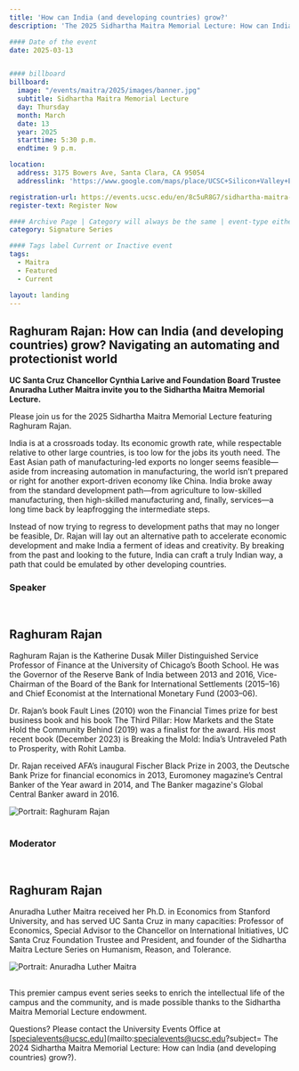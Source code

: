 ```yaml
---
title: 'How can India (and developing countries) grow?'
description: 'The 2025 Sidhartha Maitra Memorial Lecture: How can India (and developing countries) grow? Navigating an automating and protectionist world'

#### Date of the event
date: 2025-03-13


#### billboard
billboard:
  image: "/events/maitra/2025/images/banner.jpg"
  subtitle: Sidhartha Maitra Memorial Lecture
  day: Thursday
  month: March
  date: 13
  year: 2025
  starttime: 5:30 p.m.
  endtime: 9 p.m.

location:
  address: 3175 Bowers Ave, Santa Clara, CA 95054
  addresslink: 'https://www.google.com/maps/place/UCSC+Silicon+Valley+Extension/@37.3796837,-121.9791408,710m/data=!3m1!1e3!4m7!3m6!1s0x808fc9ed6caee57b:0xeb5b7ce72e1f8ebf!8m2!3d37.37967!4d-121.9765833!15sChp1Y3NjIHNpbGljb24gdmFsbGV5IGNhbXB1c1ocIhp1Y3NjIHNpbGljb24gdmFsbGV5IGNhbXB1c5IBCnVuaXZlcnNpdHngAQA!16s%2Fg%2F1pyccmpmf!5m1!1e1?entry=tts&g_ep=EgoyMDI1MDIwMy4wIPu8ASoASAFQAw%3D%3D'

registration-url: https://events.ucsc.edu/en/8c5uR8G7/sidhartha-maitra-memorial-lecture-how-can-india-and-developing-countries-grow-4a4h8cMh4S/overview
register-text: Register Now

#### Archive Page | Category will always be the same | event-type either Signature Event, Notable Event, Lecture Series
category: Signature Series

#### Tags label Current or Inactive event
tags:
  - Maitra
  - Featured
  - Current

layout: landing
---
```


## **Raghuram Rajan:** How can India (and developing countries) grow? Navigating an automating and protectionist world


**UC Santa Cruz Chancellor Cynthia Larive and Foundation Board Trustee Anuradha Luther Maitra invite you to the Sidhartha Maitra Memorial Lecture.**

Please join us for the 2025 Sidhartha Maitra Memorial Lecture featuring Raghuram Rajan.

India is at a crossroads today. Its economic growth rate, while respectable relative to other large countries, is too low for the jobs its youth need. The East Asian path of manufacturing-led exports no longer seems feasible—aside from increasing automation in manufacturing, the world isn’t prepared or right for another export-driven economy like China. India broke away from the standard development path—from agriculture to low-skilled manufacturing, then high-skilled manufacturing and, finally, services—a long time back by leapfrogging the intermediate steps.

Instead of now trying to regress to development paths that may no longer be feasible, Dr. Rajan will lay out an alternative path to accelerate economic development and make India a ferment of ideas and creativity. By breaking from the past and looking to the future, India can craft a truly Indian way, a path that could be emulated by other developing countries.

### Speaker
<div class="component-wrapper">  
  <section class="profile-w-media left" style="padding: 1rem 0;">
    <div class="grid-container large">
      <div class="profile">
        <div class="inner wave-pattern pink">
          <div class="content">
              <h2 class="underline">Raghuram Rajan</h2>
              <p>
                Raghuram Rajan is the Katherine Dusak Miller Distinguished Service Professor of Finance at the University of Chicago’s Booth School. He was the Governor of the Reserve Bank of India between 2013 and 2016, Vice-Chairman of the Board of the Bank for International Settlements
(2015–16) and Chief Economist at the International Monetary Fund (2003–06).  
              </p>
              <p>
                Dr. Rajan’s book Fault Lines (2010) won the Financial Times prize for best business book and his book The Third Pillar: How Markets and the State Hold the Community Behind (2019) was a finalist for the award. His most recent book (December 2023) is Breaking the Mold: India’s Untraveled Path to Prosperity, with Rohit Lamba.
              </p>
              <p>
                Dr. Rajan received AFA’s inaugural Fischer Black Prize in 2003, the Deutsche Bank Prize for financial economics in 2013, Euromoney magazine’s Central Banker of the Year award in 2014, and The Banker magazine's Global Central Banker award in 2016. 
              </p>
          </div>
          <div class="media">
            <div class="image">
              <img class="profile-image" src="/events/maitra/2025/images/rajan.jpg" alt="Portrait: Raghuram Rajan">
            </div>    
          </div>
        </div>
      </div>
    </div>
  </section>
</div> 

### Moderator

<div class="component-wrapper">  
  <section class="profile-w-media left" style="padding: 1rem 0;">
    <div class="grid-container large">
      <div class="profile">
        <div class="inner wave-pattern pink">
          <div class="content">
              <h2 class="underline">Raghuram Rajan</h2>
              <p>
                Anuradha Luther Maitra received her Ph.D. in Economics from Stanford University, and has served UC Santa Cruz in many capacities: Professor of Economics, Special Advisor to the Chancellor on International Initiatives, UC Santa Cruz Foundation Trustee and President, and founder of the Sidhartha Maitra Lecture Series on Humanism, Reason, and Tolerance.
              </p>
          </div>
          <div class="media">
            <div class="image">
              <img class="profile-image" src="/events/maitra/2025/images/moderator.jpg" alt="Portrait: Anuradha Luther Maitra">
            </div>    
          </div>
        </div>
      </div>
    </div>
  </section>
</div> 

<p>This premier campus event series seeks to enrich the intellectual life of the campus and the community, and is made possible thanks to the Sidhartha Maitra Memorial Lecture endowment.</p>

Questions? Please contact the University Events Office at [specialevents@ucsc.edu](mailto:specialevents@ucsc.edu?subject= The 2024 Sidhartha Maitra Memorial Lecture: How can India (and developing countries) grow?).
